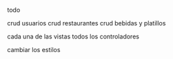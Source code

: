 todo

crud usuarios
crud restaurantes
crud bebidas y platillos

cada una de las vistas
todos los controladores

cambiar los estilos
